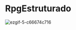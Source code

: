 # RpgEstruturado

![ezgif-5-c66674c716](https://user-images.githubusercontent.com/94016306/204409930-24bb0e99-ba64-4cb2-a8e0-26b3e0ea78e4.gif)
